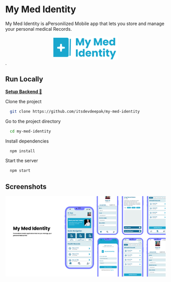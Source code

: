 # My Med Identity

My Med Identity is aPersonilized Mobile app that lets you store and manage your personal medical Records.

<div style="text-align:center">
  <img src=".github/images/logo.png" />
</div>.

## Run Locally

[**Setup Backend 🔗**]("https://github.com/itsdevdeepak/my-med-identity-backend")
<br>

Clone the project

```bash
  git clone https://github.com/itsdevdeepak/my-med-identity
```

Go to the project directory

```bash
  cd my-med-identity
```

Install dependencies

```bash
  npm install
```

Start the server

```bash
  npm start
```

## Screenshots

![App Screenshot](.github/images/screenshot.png)
